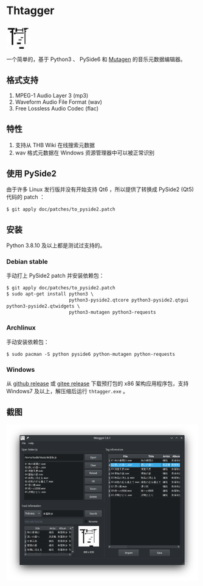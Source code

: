 # Thtagger

<img src="img/thtagger.png" height="64" width="64" alt="图标">

一个简单的，基于 Python3 、 PySide6 和 [Mutagen](https://github.com/quodlibet/mutagen) 的音乐元数据编辑器。

## 格式支持

1. MPEG-1 Audio Layer 3 (mp3)
2. Waveform Audio File Format (wav)
3. Free Lossless Audio Codec (flac)

## 特性

1. 支持从 THB Wiki 在线搜索元数据
2. wav 格式元数据在 Windows 资源管理器中可以被正常识别

## 使用 PySide2

由于许多 Linux 发行版并没有开始支持 Qt6 ，所以提供了转换成 PySide2 (Qt5) 代码的 patch ：

```shell
$ git apply doc/patches/to_pyside2.patch
```

## 安装

Python 3.8.10 及以上都是测试过支持的。

### Debian stable

手动打上 PySide2 patch 并安装依赖包：

```shell
$ git apply doc/patches/to_pyside2.patch
$ sudo apt-get install python3 \
                       python3-pyside2.qtcore python3-pyside2.qtgui python3-pyside2.qtwidgets \
                       python3-mutagen python3-requests
```

### Archlinux

手动安装依赖包：

```shell
$ sudo pacman -S python pyside6 python-mutagen python-requests
```

### Windows

从 [github release](https://github.com/weilinfox/haku-thtagger/releases) 或 [gitee release](https://gitee.com/weilinfox/haku-thtagger/releases) 下载预打包的 x86 架构应用程序包，支持 Windows7 及以上，解压缩后运行 ``thtagger.exe`` 。

## 截图

![主界面](doc/screenshot/Screenshot_0.png)
